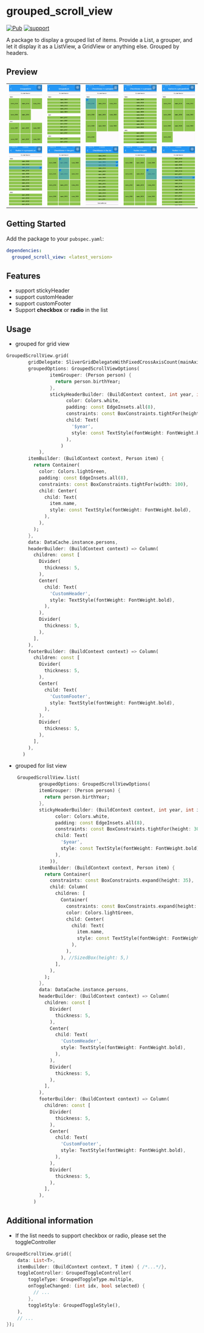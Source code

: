 # grouped_scroll_view
[![Pub](https://img.shields.io/pub/v/grouped_scroll_view.svg?style=flat-square)](https://pub.dev/packages/grouped_scroll_view)
[![support](https://img.shields.io/badge/platform-android%20|%20ios%20|%20web%20|%20macos%20|%20windows%20|%20linux%20-blue.svg)](https://pub.dev/packages/grouped_scroll_view)

A package to display a grouped list of items. Provide a List, a grouper, and let it display it as a ListView, a GridView or anything else. Grouped by headers.
## Preview

<table>
    <tr>
        <td><img width="130px" src="https://github.com/GLeeWei/static_resources/raw/main/grouped_scroll_view/grouped_grid.gif" alt=""/></td>
        <td><img width="130px" src="https://github.com/GLeeWei/static_resources/raw/main/grouped_scroll_view/grouped_list.gif" alt=""/></td>
        <td><img width="130px" src="https://github.com/GLeeWei/static_resources/raw/main/grouped_scroll_view/grouped_grid_checkBox.gif" alt=""/></td>
        <td><img width="130px" src="https://github.com/GLeeWei/static_resources/raw/main/grouped_scroll_view/grouped_list_checkBox.gif" alt=""/></td>
        <td><img width="130px" src="https://github.com/GLeeWei/static_resources/raw/main/grouped_scroll_view/grouped_grid_radio.gif" alt=""/></td>
    </tr>
    <tr>
        <td><img width="130px" src="https://github.com/GLeeWei/static_resources/raw/main/grouped_scroll_view/grouped_list_radio.gif" alt=""/></td>
        <td><img width="130px" src="https://github.com/GLeeWei/static_resources/raw/main/grouped_scroll_view/grid_checkBox.gif" alt=""/></td>
        <td><img width="130px" src="https://github.com/GLeeWei/static_resources/raw/main/grouped_scroll_view/list_checkBox.gif" alt=""/></td>
        <td><img width="130px" src="https://github.com/GLeeWei/static_resources/raw/main/grouped_scroll_view/grid_radio.gif" alt=""/></td>
        <td><img width="130px" src="https://github.com/GLeeWei/static_resources/raw/main/grouped_scroll_view/list_radio.gif" alt=""/></td>
    </tr>
</table>


## Getting Started

Add the package to your `pubspec.yaml`:

```yaml
dependencies:
  grouped_scroll_view: <latest_version>
```

## Features
* support stickyHeader
* support customHeader
* support customFooter
* Support **checkbox** or **radio** in the list

## Usage
* grouped for grid view
``` dart
GroupedScrollView.grid(
        gridDelegate: SliverGridDelegateWithFixedCrossAxisCount(mainAxisSpacing: 5, crossAxisSpacing: 5, crossAxisCount: widget.crossAxisCount),
        groupedOptions: GroupedScrollViewOptions(
                itemGrouper: (Person person) {
                  return person.birthYear;
                },
                stickyHeaderBuilder: (BuildContext context, int year, int idx) => Container(
                      color: Colors.white,
                      padding: const EdgeInsets.all(8),
                      constraints: const BoxConstraints.tightFor(height: 30),
                      child: Text(
                        '$year',
                        style: const TextStyle(fontWeight: FontWeight.bold),
                      ),
                    )
            ),
        itemBuilder: (BuildContext context, Person item) {
          return Container(
            color: Colors.lightGreen,
            padding: const EdgeInsets.all(8),
            constraints: const BoxConstraints.tightFor(width: 100),
            child: Center(
              child: Text(
                item.name,
                style: const TextStyle(fontWeight: FontWeight.bold),
              ),
            ),
          );
        },
        data: DataCache.instance.persons,
        headerBuilder: (BuildContext context) => Column(
          children: const [
            Divider(
              thickness: 5,
            ),
            Center(
              child: Text(
                'CustomHeader',
                style: TextStyle(fontWeight: FontWeight.bold),
              ),
            ),
            Divider(
              thickness: 5,
            ),
          ],
        ),
        footerBuilder: (BuildContext context) => Column(
          children: const [
            Divider(
              thickness: 5,
            ),
            Center(
              child: Text(
                'CustomFooter',
                style: TextStyle(fontWeight: FontWeight.bold),
              ),
            ),
            Divider(
              thickness: 5,
            ),
          ],
        ),
      )
```

* grouped for list view
``` dart
    GroupedScrollView.list(
            groupedOptions: GroupedScrollViewOptions(
            itemGrouper: (Person person) {
              return person.birthYear;
            },
            stickyHeaderBuilder: (BuildContext context, int year, int idx) => Container(
                  color: Colors.white,
                  padding: const EdgeInsets.all(8),
                  constraints: const BoxConstraints.tightFor(height: 30),
                  child: Text(
                    '$year',
                    style: const TextStyle(fontWeight: FontWeight.bold),
                  ),
                )),
            itemBuilder: (BuildContext context, Person item) {
              return Container(
                constraints: const BoxConstraints.expand(height: 35),
                child: Column(
                  children: [
                    Container(
                      constraints: const BoxConstraints.expand(height: 30),
                      color: Colors.lightGreen,
                      child: Center(
                        child: Text(
                          item.name,
                          style: const TextStyle(fontWeight: FontWeight.bold),
                        ),
                      ),
                    ), //SizedBox(height: 5,)
                  ],
                ),
              );
            },
            data: DataCache.instance.persons,
            headerBuilder: (BuildContext context) => Column(
              children: const [
                Divider(
                  thickness: 5,
                ),
                Center(
                  child: Text(
                    'CustomHeader',
                    style: TextStyle(fontWeight: FontWeight.bold),
                  ),
                ),
                Divider(
                  thickness: 5,
                ),
              ],
            ),
            footerBuilder: (BuildContext context) => Column(
              children: const [
                Divider(
                  thickness: 5,
                ),
                Center(
                  child: Text(
                    'CustomFooter',
                    style: TextStyle(fontWeight: FontWeight.bold),
                  ),
                ),
                Divider(
                  thickness: 5,
                ),
              ],
            ),
          )
```
## Additional information
* If the list needs to support checkbox or radio, please set the toggleController
``` dart
GroupedScrollView.grid({
    data: List<T>,
    itemBuilder: (BuildContext context, T item) { /*...*/},
    toggleController: GroupedToggleController(
        toggleType: GroupedToggleType.multiple,
        onToggleChanged: (int idx, bool selected) {
          // ...
        },
        toggleStyle: GroupedToggleStyle(),
    ),
    // ...
});
```

